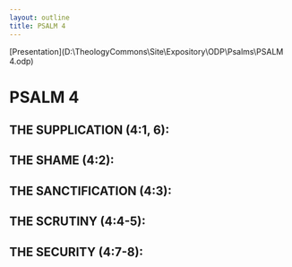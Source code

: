 ```yaml
---
layout: outline
title: PSALM 4
---
```

[Presentation](D:\TheologyCommons\Site\Expository\ODP\Psalms\PSALM 4.odp)
# PSALM 4 
## THE SUPPLICATION (4:1, 6): 
## THE SHAME (4:2): 
## THE SANCTIFICATION (4:3): 
## THE SCRUTINY (4:4-5): 
## THE SECURITY (4:7-8): 
